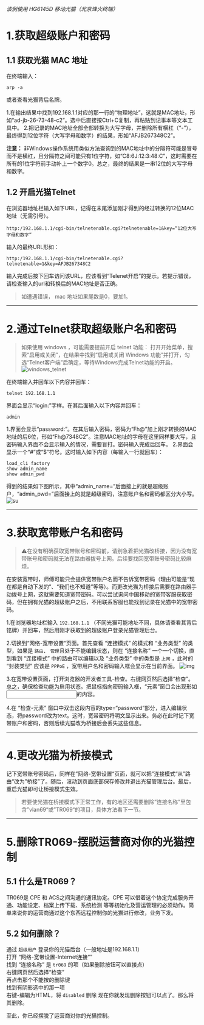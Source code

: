 _该例使用 HG6145D 移动光猫（北京烽火终端）_

# 1.获取超级账户和密码
## 1.1 获取光猫 MAC 地址
在终端输入：
```shell
arp -a
```

或者查看光猫背后名牌。

1.在输出结果中找到192.168.1.1对应的那一行的“物理地址”，这就是MAC地址，形如“ad-jb-26-73-48-c2”。选中后直接按Ctrl+C复制，再粘贴到记事本等文本工具中。
2.把记录的MAC地址全部全部转换为大写字母，并删除所有横杠（“-”），最终得到12位字符（大写字母和数字）的结果，形如“AFJB267348C2”。

**注意：**
非Windows操作系统用类似方法查询到的MAC地址中的分隔符可能是冒号而不是横杠，且分隔符之间可能只有1位字符，如“C8:6J:12:3:48:C”，这时需要在所有的1位字符前手动补上一个数字0。总之，最终的结果是一串12位的大写字母和数字。

## 1.2 开启光猫Telnet
在浏览器地址栏输入如下URL，记得在末尾添加刚才得到的经过转换的12位MAC地址（无需引号）。
```shell
http:/192.168.1.1/cgi-bin/telnetenable.cgi?telnetenable=1&key=“12位大写字母和数字”
```
输入的最终URL形如：
```shell
http:/192.168.1.1/cgi-bin/telnetenable.cgi?telnetenable=1&key=AFJB267348C2
```
输入完成后按下回车访问该URL，应该看到“Telenet开启”的提示。若提示错误，请检查输入的url和转换后的MAC地址是否正确。

> 如遭遇错误， mac 地址如果尾数是0，要加1。

---

# 2.通过Telnet获取超级账户名和密码

> 如果使用 windows ，可能需要提前开启 telnet 功能：
> 打开开始菜单，搜索“启用或关闭”，在结果中找到“启用或关闭 Windows 功能”并打开，勾选“Telnet客户端”后确定，等待Windows完成Telnet功能的开启。
![windows_telnet](https://pub-a25b6a83a2d846958fb63f69d07d79a5.r2.dev/windows_telnet.png)

在终端输入并回车以下内容并回车：
```shell
telnet 192.168.1.1
```
界面会显示“login:”字样。在其后面输入以下内容并回车：
```shell
admin
```
1.界面会显示“password:”。在其后输入密码，密码为“Fh@”加上刚才转换的MAC地址的后6位，形如“Fh@7348C2”。注意MAC地址的字母在这里同样要大写，且密码输入界面不会显示输入的情况，需要盲打。密码输入完成后回车。
2.界面会显示一个“#”或“$”符号。这时输入如下内容（每输入一行就回车）：
```shell
load_cli factory
show admin_name
show admin_pwd
```
得到的结果如下图所示，其中“admin_name=”后面接上的就是超级账户，“admin_pwd=”后面接上的就是超级密码，注意账户名和密码都区分大小写。
![su](https://pub-a25b6a83a2d846958fb63f69d07d79a5.r2.dev/移动光猫HG6145D超级用户账号.png)

---

# 3.获取宽带账户名和密码

> ⚠️在没有明确获取宽带账号和密码前，请别急着把光猫改桥接，因为没有宽带账号和密码就无法在路由器拨号上网。后续要找回宽带账号密码比较麻烦。

在安装宽带时，师傅可能只会提供宽带账户名而不告诉宽带密码（理由可能是“现在都是自动下发的”、“我们也不知道”等等）。而更改光猫为桥接后需要在路由器手动拨号上网，这就需要知道宽带密码。可以尝试询问中国移动的宽带客服获取密码，但在拥有光猫的超级账户之后，不用联系客服也能找到记录在光猫中的宽带密码。

1.在浏览器地址栏输入 `192.168.1.1` （不同光猫可能地址不同，具体请查看其背后铭牌）并回车，然后用刚才获取到的超级账户登录光猫管理后台。

2.切换到“网络-宽带设置“页面。首先查看 “连接模式” 的模式和 “业务类型” 的类型，如果是 `路由`、 `管理`且处于不能编辑状态，则在 “连接名称” 一个一个切换，直到看到 “连接模式” 中的路由可以编辑以及 “业务类型” 中的类型是 `上网` ，此时的 “封装类型” 应该是 `PPPoE` ，宽带用户名和密码输入框会显示在当前界面。
![img](https://pub-a25b6a83a2d846958fb63f69d07d79a5.r2.dev/光猫桥接模式设置.png)

3.在宽带设置页面，打开浏览器的开发者工具-检查。右键网页然后选择“检查”。总之，确保检查功能为启用状态。把鼠标指向密码输入框，“元素”窗口会出现形如<input type=”password” class=”input_text_valid”…>的内容。

4.在 “检查-元素” 窗口中双击这段内容的type=“password”部分，进入编辑状态，将password改为text。这时，宽带密码将明文显示出来。务必在此时记下宽带账户和密码，否则后续光猫改为桥接后会丢失这些信息。

---

# 4.更改光猫为桥接模式
记下宽带账号密码后，同样在”网络-宽带设置“页面，就可以把”连接模式“从”路由“改为”桥接”了。随后，滚动到页面底部保存修改并退出光猫管理后台。最后，重启光猫即可让桥接模式生效。

> 若要使光猫在桥接模式下正常工作，有的地区还需要删除”连接名称”里包含”vlan69“或”TR069“的项目，具体方法看下一节。

---

# 5.删除TR069-摆脱运营商对你的光猫控制

## 5.1 什么是TR069？
TR069是 CPE 和 ACS之间沟通的通讯协定。CPE 可以借着这个协定完成服务开通、功能设定、档案上传下载、系统检测 等等初始化及营运管理的必须动作。简单来说你的运营商通过这个东西远程控制你的光猫进行修改，业务下发。

## 5.2 如何删除？

通过 `超级用户` 登录你的光猫后台（一般地址是192.168.1.1）  
打开 “网络-宽带设置-Internet连接“”   
找到 “连接名称” 是 `tr069` 的项（如果删除按钮可以直接点）  
右键网页然后选择“检查”  
再点击那个不能按的删除键   
找到有阴影选中的那一项  
右键-编辑为HTML，将 `disabled` 删除
现在你就发现删除按钮可以点了。那么将其删除。

至此，你已经摆脱了运营商对你的光猫控制。